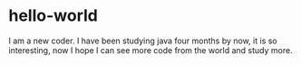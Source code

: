 # hello-world
I am a new coder.
I have been studying java four months by now, it is so interesting, now I hope I can see more code from the world and study more.
